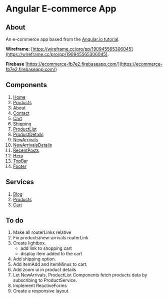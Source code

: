 # Angular E-commerce App

## About

An e-commerce app based from the [Angular.io tutorial](https://angular.io/start). 

**Wireframe:** [https://wireframe.cc/pro/pp/190945565306045](https://wireframe.cc/pro/pp/190945565306045).

**Firebase** [https://ecommerce-fb7e2.firebaseapp.com/](https://ecommerce-fb7e2.firebaseapp.com/)

## Components

1.  [Home](https://github.com/mikebernal/ecommerce/tree/master/src/app/home)
2.  [Products](https://github.com/mikebernal/ecommerce/tree/master/src/app/products)
3.  [About](https://github.com/mikebernal/ecommerce/tree/master/src/app/about)
4.  [Contact](https://github.com/mikebernal/ecommerce/tree/master/src/app/contact)
5.  [Cart](https://github.com/mikebernal/ecommerce/tree/master/src/app/cart)
6.  [Shipping](https://github.com/mikebernal/ecommerce/tree/master/src/app/shipping)
7.  [ProductList](https://github.com/mikebernal/ecommerce/tree/master/src/app/product-list)
8.  [ProductDetails](https://github.com/mikebernal/ecommerce/tree/master/src/app/product-details)
9.  [NewArrivals](https://github.com/mikebernal/ecommerce/tree/master/src/app/new-arrivals)
10. [NewArrivalsDetails](https://github.com/mikebernal/ecommerce/tree/master/src/app/new-arrivals-details)
11. [RecentPosts](https://github.com/mikebernal/ecommerce/tree/master/src/app/recent-posts)
12. [Hero](https://github.com/mikebernal/ecommerce/tree/master/src/app/hero)
13. [TopBar](https://github.com/mikebernal/ecommerce/tree/master/src/app/top-bar)
14. [Footer](https://github.com/mikebernal/ecommerce/tree/master/src/app/footer)

## Services

1. [Blog](https://github.com/mikebernal/ecommerce/blob/master/src/app/blog.service.ts)
2. [Products](https://github.com/mikebernal/ecommerce/blob/master/src/app/products.service.ts)
3. [Cart](https://github.com/mikebernal/ecommerce/blob/master/src/app/cart.service.ts)

## To do

1. Make all routerLinks relative
2. Fix products/new-arrivals routerLink
2. Create lightbox.
   - add link to shopping cart
   - display item added to the cart 
3. Add shipping option.
4. Add itemAdd and itemMinus to cart.
5. Add zoom ui in product details
6. Let NewArrivals, ProductList Components fetch products data by subscribing to ProductService.
7. Implement ReactiveForms
8. Create a responsive layout.

